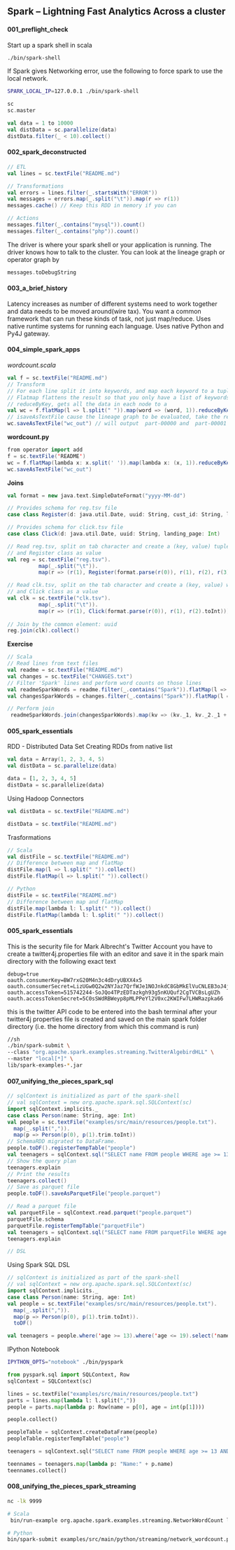 ## Spark – Lightning Fast Analytics Across a cluster

#### 001_preflight_check

Start up a spark shell in scala

```sh
./bin/spark-shell
```
If Spark gives Networking error, use the following to force spark to use the local network.
```sh
SPARK_LOCAL_IP=127.0.0.1 ./bin/spark-shell
```
```scala
sc
sc.master
```
```scala
val data = 1 to 10000
val distData = sc.parallelize(data)
distData.filter(_ < 10).collect()
```

#### 002_spark_deconstructed

```scala
// ETL
val lines = sc.textFile("README.md")

// Transformations
val errors = lines.filter(_.startsWith("ERROR"))
val messages = errors.map(_.split("\t")).map(r => r(1))
messages.cache() // Keep this RDD in memory if you can

// Actions
messages.filter(_.contains("mysql")).count()
messages.filter(_.contains("php")).count()
```
The driver is where your spark shell or your application&nbsp;is running. The driver knows how to talk to the cluster.
You can look at the lineage graph or operator graph by

```scala
messages.toDebugString
```

#### 003_a_brief_history

Latency increases as number of different systems need to work together and data needs to be moved around(wire tax). You want a common framework that can run these kinds of task, not just map/reduce.
Uses native runtime systems for running each language. Uses native Python and Py4J gateway.

#### 004_simple_spark_apps

*wordcount.scala*
```scala
val f = sc.textFile("README.md")
// Transform 
// For each line split it into keywords, and map each keyword to a tuple with word with count 1
// Flatmap flattens the result so that you only have a list of keywords, rather than lists of lists
// reduceByKey, gets all the data in each node to a 
val wc = f.flatMap(l => l.split(" ")).map(word => (word, 1)).reduceByKey(_ + _)
// isaveAsTextFile cause the lineage graph to be evaluated, take the results in parallel and save the results as partitioned file
wc.saveAsTextFile("wc_out") // will output  part-00000 and  part-00001 in wc_out directory
```
**wordcount.py**
```scala
from operator import add
f = sc.textFile('README')
wc = f.flatMap(lambda x: x.split(' ')).map(lambda x: (x, 1)).reduceByKey(add)
wc.saveAsTextFile("wc_out")
```

**Joins**
```scala
val format = new java.text.SimpleDateFormat("yyyy-MM-dd")

// Provides schema for reg.tsv file
case class Register(d: java.util.Date, uuid: String, cust_id: String, lat: Float, lng: Float)

// Provides schema for click.tsv file
case class Click(d: java.util.Date, uuid: String, landing_page: Int)

// Read reg.tsv, split on tab character and create a (key, value) tuple with uuid as key
// and Register class as value
val reg = sc.textFile("reg.tsv").
          map(_.split("\t")).
          map(r => (r(1), Register(format.parse(r(0)), r(1), r(2), r(3).toFloat, r(4).toFloat)))

// Read clk.tsv, split on the tab character and create a (key, value) with uuid as key
// and Click class as a value
val clk = sc.textFile("clk.tsv").
          map(_.split("\t")).
          map(r => (r(1), Click(format.parse(r(0)), r(1), r(2).toInt)))
          
// Join by the common element: uuid
reg.join(clk).collect()
```

**Exercise**
```scala
// Scala
// Read lines from text files
val readme = sc.textFile("README.md")
val changes = sc.textFile("CHANGES.txt")
// Filter 'Spark' lines and perform word counts on those lines
val readmeSparkWords = readme.filter(_.contains("Spark")).flatMap(l => l.split(" ")).map(word => (word, 1)).reduceByKey(_ + _)
val changesSparkWords = changes.filter(_.contains("Spark")).flatMap(l => l.split(" ")).map(word => (word, 1)).reduceByKey(_ + _)

// Perform join
 readmeSparkWords.join(changesSparkWords).map(kv => (kv._1, kv._2._1 + kv._2._2)).collect()
```
#### 005_spark_essentials
RDD - Distributed Data Set 
Creating RDDs from native list
```scala
val data = Array(1, 2, 3, 4, 5)
val distData = sc.parallelize(data)
```
```python
data = [1, 2, 3, 4, 5]
distData = sc.parallelize(data)
```

Using Hadoop Connectors
```scala
val distData = sc.textFile("README.md")
```
```scala
distData = sc.textFile("README.md")
```

Trasformations
```scala
// Scala
val distFile = sc.textFile("README.md")
// Difference between map and flatMap
distFile.map(l => l.split(" ")).collect()
distFile.flatMap(l => l.split(" ")).collect()
```
```scala
// Python
distFile = sc.textFile("README.md")
// Difference between map and flatMap
distFile.map(lambda l: l.split(" ")).collect()
distFile.flatMap(lambda l: l.split(" ")).collect()
```
#### 005_spark_essentials
This is the security file for Mark Albrecht's Twitter Account
you have to create a twitter4j.properties file with an editor and save it in the 
spark main directory with the following exact text
```
debug=true
oauth.consumerKey=BW7rxG20M4n3c4dDryUBXX4x5
oauth.consumerSecret=LizUGw0Q2w2NYJaz7QrfWJe1NOJnkdC8GbMkElVuCNLEB3oJ4j
oauth.accessToken=515742244-SoJQo4TPzEDTazkgh93g5nKUQuf2CgTVCBsLgUZh
oauth.accessTokenSecret=5C0sSWdRBWeyp8pMLPPeYl2V0xc2KWIFw7LHWRazpka66

```
this is the twitter API code to be entered into the bash terminal after your twitter4j properties file is created and saved on the main spark folder directory (i.e. the home directory from which this command is run)

```sh
//sh
./bin/spark-submit \
--class "org.apache.spark.examples.streaming.TwitterAlgebirdHLL" \
--master "local[*]" \
lib/spark-examples-*.jar
```


#### 007_unifying_the_pieces_spark_sql
```scala
// sqlContext is initialized as part of the spark-shell
// val sqlContext = new org.apache.spark.sql.SQLContext(sc)
import sqlContext.implicits._
case class Person(name: String, age: Int)
val people = sc.textFile("examples/src/main/resources/people.txt").
  map(_.split(",")).
  map(p => Person(p(0), p(1).trim.toInt))
// SchemaRDD migrated to DataFrame.   
people.toDF().registerTempTable("people")  
val teenagers = sqlContext.sql("SELECT name FROM people WHERE age >= 13 AND age <= 19")
// Show the query plan
teenagers.explain
// Print the results
teenagers.collect()
// Save as parquet file
people.toDF().saveAsParquetFile("people.parquet")

// Read a parquet file
val parquetFile = sqlContext.read.parquet("people.parquet")
parquetFile.schema
parquetFile.registerTempTable("parquetFile")
val teenagers = sqlContext.sql("SELECT name FROM parquetFile WHERE age >= 13 AND age <= 19")
teenagers.explain

// DSL
```
Using Spark SQL DSL
```scala
// sqlContext is initialized as part of the spark-shell
// val sqlContext = new org.apache.spark.sql.SQLContext(sc)
import sqlContext.implicits._
case class Person(name: String, age: Int)
val people = sc.textFile("examples/src/main/resources/people.txt").
  map(_.split(",")).
  map(p => Person(p(0), p(1).trim.toInt)).
  toDF()

val teenagers = people.where('age >= 13).where('age <= 19).select('name)
```
IPython Notebook
```sh
IPYTHON_OPTS="notebook" ./bin/pyspark
```
```python
from pyspark.sql import SQLContext, Row
sqlContext = SQLContext(sc) 

lines = sc.textFile("examples/src/main/resources/people.txt")
parts = lines.map(lambda l: l.split(","))
people = parts.map(lambda p: Row(name = p[0], age = int(p[1])))

people.collect()

peopleTable = sqlContext.createDataFrame(people)
peopleTable.registerTempTable("people")

teenagers = sqlContext.sql("SELECT name FROM people WHERE age >= 13 AND age <= 19")

teennames = teenagers.map(lambda p: "Name:" + p.name)
teennames.collect()
```
#### 008_unifying_the_pieces_spark_streaming
```sh
nc -lk 9999
```
```sh
# Scala
 bin/run-example org.apache.spark.examples.streaming.NetworkWordCount localhost 9999
```
```sh
# Python
bin/spark-submit examples/src/main/python/streaming/network_wordcount.py localhost 9999
```
